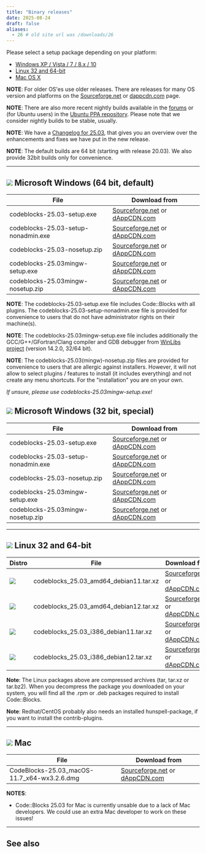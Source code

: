 ```yaml
---
title: "Binary releases"
date: 2025-08-24
draft: false
aliases:
  - 26 # old site url was /downloads/26
---
```


Please select a setup package depending on your platform:

  * [Windows XP / Vista / 7 / 8.x / 10](#imagesoswindows48pnglogo-microsoft-windows)
  * [Linux 32 and 64-bit](#imagesoslinux48pnglogo-linux-32-and-64-bit)
  * [Mac OS X](#imagesosapple48pnglogo-mac-os-x)

**NOTE**: For older OS'es use older releases. There are releases for many OS version and platforms on the [Sourceforge.net](https://sourceforge.net/projects/codeblocks/files/Binaries) or [dappcdn.com](https://dappcdn.com/download/devtools/code-blocks) page.

**NOTE**: There are also more recent nightly builds available in the [forums](https://forums.codeblocks.org/index.php/board,20.0.html) or (for Ubuntu users) in the [Ubuntu PPA repository](https://launchpad.net/~x-psoud/+archive/ubuntu/cbreleases/). Please note that we consider nightly builds to be stable, usually.

**NOTE**: We have a [Changelog for 25.03](/changelogs/25.03), that gives you an overview over the enhancements and fixes we have put in the new release.

**NOTE**: The default builds are 64 bit (starting with release 20.03). We also provide 32bit builds only for convenience.

---

## ![](/images/os/windows48.png#logo) Microsoft Windows (64 bit, default)
| File 	                              | Download from                                                                                                          |
|-------------------------------------|------------------------------------------------------------------------------------------------------------------------|
| codeblocks-25.03-setup.exe          | [Sourceforge.net](https://sourceforge.net/projects/codeblocks/files/Binaries/25.03/Windows/codeblocks-25.03-setup.exe) or [dAppCDN.com](https://dappcdn.com/download/devtools/code-blocks?get=codeblocks-25.03-setup.exe) |
| codeblocks-25.03-setup-nonadmin.exe | [Sourceforge.net](https://sourceforge.net/projects/codeblocks/files/Binaries/25.03/Windows/codeblocks-25.03-setup-nonadmin.exe) or [dAppCDN.com](https://dappcdn.com/download/devtools/code-blocks?get=codeblocks-25.03-setup-nonadmin.exe) |
| codeblocks-25.03-nosetup.zip        | [Sourceforge.net](https://sourceforge.net/projects/codeblocks/files/Binaries/25.03/Windows/codeblocks-25.03-nosetup.zip) or [dAppCDN.com](https://dappcdn.com/download/devtools/code-blocks?get=codeblocks-25.03-nosetup.zip) |
| codeblocks-25.03mingw-setup.exe     | [Sourceforge.net](https://sourceforge.net/projects/codeblocks/files/Binaries/25.03/Windows/codeblocks-25.03mingw-setup.exe) or [dAppCDN.com](https://dappcdn.com/download/devtools/code-blocks?get=codeblocks-25.03mingw-setup.exe) |
| codeblocks-25.03mingw-nosetup.zip   | [Sourceforge.net](https://sourceforge.net/projects/codeblocks/files/Binaries/25.03/Windows/codeblocks-25.03mingw-nosetup.zip) or [dAppCDN.com](https://dappcdn.com/download/devtools/code-blocks?get=codeblocks-25.03mingw-nosetup.zip) |

**NOTE**: The codeblocks-25.03-setup.exe file includes Code::Blocks with all plugins. The codeblocks-25.03-setup-nonadmin.exe file is provided for convenience to users that do not have administrator rights on their machine(s).

**NOTE**: The codeblocks-25.03mingw-setup.exe file includes additionally the GCC/G++/GFortran/Clang compiler and GDB debugger from [WinLibs project](https://winlibs.com/) (version 14.2.0, 32/64 bit).

**NOTE**: The codeblocks-25.03(mingw)-nosetup.zip files are provided for convenience to users that are allergic against installers. However, it will not allow to select plugins / features to install (it includes everything) and not create any menu shortcuts. For the "installation" you are on your own.

*If unsure, please use codeblocks-25.03mingw-setup.exe!*

## ![](/images/os/windows48.png#logo) Microsoft Windows (32 bit, special)
| File 	                              | Download from                                                                                                          |
|-------------------------------------|------------------------------------------------------------------------------------------------------------------------|
| codeblocks-25.03-setup.exe          | [Sourceforge.net](https://sourceforge.net/projects/codeblocks/files/Binaries/25.03/Windows/32bit/codeblocks-25.03-32bit-setup.exe) or [dAppCDN.com](https://dappcdn.com/download/devtools/code-blocks?get=codeblocks-25.03-setup.exe) |
| codeblocks-25.03-setup-nonadmin.exe | [Sourceforge.net](https://sourceforge.net/projects/codeblocks/files/Binaries/25.03/Windows/32bit/codeblocks-25.03-32bit-setup-nonadmin.exe) or [dAppCDN.com](https://dappcdn.com/download/devtools/code-blocks?get=codeblocks-25.03-setup-nonadmin.exe) |
| codeblocks-25.03-nosetup.zip        | [Sourceforge.net](https://sourceforge.net/projects/codeblocks/files/Binaries/25.03/Windows/32bit/codeblocks-25.03-32bit-nosetup.zip) or [dAppCDN.com](https://dappcdn.com/download/devtools/code-blocks?get=codeblocks-25.03-nosetup.zip) |
| codeblocks-25.03mingw-setup.exe     | [Sourceforge.net](https://sourceforge.net/projects/codeblocks/files/Binaries/25.03/Windows/32bit/codeblocks-25.03mingw-32bit-setup.exe) or [dAppCDN.com](https://dappcdn.com/download/devtools/code-blocks?get=codeblocks-25.03mingw-setup.exe) |
| codeblocks-25.03mingw-nosetup.zip   | [Sourceforge.net](https://sourceforge.net/projects/codeblocks/files/Binaries/25.03/Windows/32bit/codeblocks-25.03mingw-32bit-nosetup.zip) or [dAppCDN.com](https://dappcdn.com/download/devtools/code-blocks?get=codeblocks-25.03mingw-32bit-nosetup.zip) |

---

## ![](/images/os/linux48.png#logo) Linux 32 and 64-bit
| Distro                            | File                                   | Download from                                                                    |
|-----------------------------------|----------------------------------------|----------------------------------------------------------------------------------|
| ![](/images/os/debian48.png#logo) | codeblocks_25.03_amd64_debian11.tar.xz | [Sourceforge.net](https://sourceforge.net/projects/codeblocks/files/Binaries/25.03/Linux/codeblocks_25.03_amd64_debian11.tar.xz) or [dAppCDN.com](https://dappcdn.com/download/devtools/code-blocks?get=codeblocks_25.03_amd64_debian11.tar.xz) |
| ![](/images/os/debian48.png#logo) | codeblocks_25.03_amd64_debian12.tar.xz | [Sourceforge.net](https://sourceforge.net/projects/codeblocks/files/Binaries/25.03/Linux/codeblocks_25.03_amd64_debian12.tar.xz) or [dAppCDN.com](https://dappcdn.com/download/devtools/code-blocks?get=codeblocks_25.03_amd64_debian12.tar.xz) |
| ![](/images/os/debian48.png#logo) | codeblocks_25.03_i386_debian11.tar.xz  | [Sourceforge.net](https://sourceforge.net/projects/codeblocks/files/Binaries/25.03/Linux/codeblocks_25.03_i386_debian11.tar.xz) or [dAppCDN.com](https://dappcdn.com/download/devtools/code-blocks?get=codeblocks_25.03_i386_debian11.tar.xz) |
| ![](/images/os/debian48.png#logo) | codeblocks_25.03_i386_debian12.tar.xz  | [Sourceforge.net](https://sourceforge.net/projects/codeblocks/files/Binaries/25.03/Linux/codeblocks_25.03_i386_debian12.tar.xz) or [dAppCDN.com](https://dappcdn.com/download/devtools/code-blocks?get=codeblocks_25.03_i386_debian12.tar.xz) |

**Note**: The Linux packages above are compressed archives (tar, tar.xz or tar.bz2). When you decompress the package you downloaded on your system, you will find all the .rpm or .deb packages required to install Code::Blocks.

**Note**: Redhat/CentOS probably also needs an installed hunspell-package, if you want to install the contrib-plugins.

---

## ![](/images/os/apple48.png#logo) Mac
| File                                        | Download from                                                                                                                     |
|---------------------------------------------|-----------------------------------------------------------------------------------------------------------------------------------|
| CodeBlocks-25.03_macOS-11.7_x64-wx3.2.6.dmg | [Sourceforge.net](https://sourceforge.net/projects/codeblocks/files/Binaries/13.12/Mac/CodeBlocks-25.03_macOS-11.7_x64-wx3.2.6.dmg) or [dAppCDN.com](https://dappcdn.com/download/devtools/code-blocks?get=CodeBlocks-25.03_macOS-11.7_x64-wx3.2.6.dmg) |

**NOTES**:

 * Code::Blocks 25.03 for Mac is currently unsable due to a lack of Mac developers. We could use an extra Mac developer to work on these issues!

---

## See also
